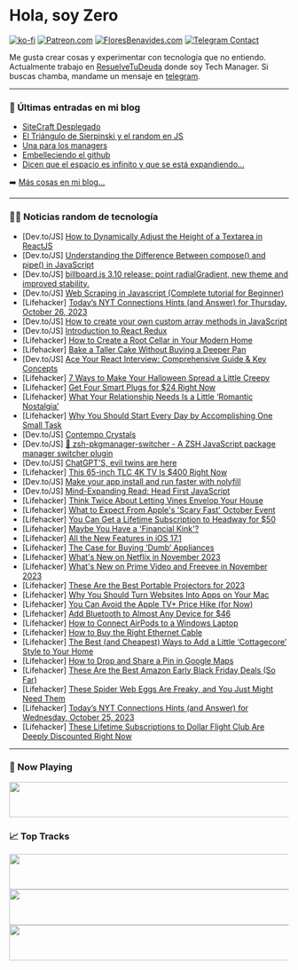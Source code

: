 # Hola, soy Zero

[![ko-fi](https://ko-fi.com/img/githubbutton_sm.svg)](https://ko-fi.com/J3J4N0LUK)
[![Patreon.com](https://img.shields.io/endpoint.svg?url=https%3A%2F%2Fshieldsio-patreon.vercel.app%2Fapi%3Fusername%3Dzerodragon%26type%3Dpatrons&style=for-the-badge)](https://patreon.com/zerodragon)
[![FloresBenavides.com](https://img.shields.io/website?down_message=oops&label=MiBlog&style=for-the-badge&up_message=online&url=https%3A%2F%2Ffloresbenavides.com)](https://floresbenavides.com)
[![Telegram Contact](https://img.shields.io/badge/escr%C3%ADbeme-ZeroDragon-%2326A5E4?style=for-the-badge&logo=telegram)](https://t.me/zerodragon)

Me gusta crear cosas y experimentar con tecnología que no entiendo.
Actualmente trabajo en [ResuelveTuDeuda](http://github.com/resuelve) donde soy Tech Manager.
Si buscas chamba, mandame un mensaje en [telegram](https://t.me/zerodragon).

---

### 📕 Últimas entradas en mi blog
<!-- BLOG-POST-LIST:START -->
- [SiteCraft Desplegado](https://floresbenavides.com/sitecraft-desplegado/)
- [El Triángulo de Sierpinski y el random en JS](https://floresbenavides.com/el-triangulo-de-sierpinski-y-el-random-en-js/)
- [Una para los managers](https://floresbenavides.com/una-para-los-managers/)
- [Embelleciendo el github](https://floresbenavides.com/embelleciendo-el-github/)
- [Dicen que el espacio es infinito y que se está expandiendo…](https://floresbenavides.com/dicen-que-el-espacio-es-infinito-y-que-se-esta-expandiendo/)
<!-- BLOG-POST-LIST:END -->

➡️ [Más cosas en mi blog...](https://floresbenavides.com)

---

### 👨‍💻 Noticias random de tecnología
<!-- TECH-POSTS:START -->
- [Dev.to/JS] [How to Dynamically Adjust the Height of a Textarea in ReactJS](https://dev.to/sachinchaurasiya/how-to-dynamically-adjust-the-height-of-a-textarea-in-reactjs-3ckd)
- [Dev.to/JS] [Understanding the Difference Between compose&lpar;&rpar; and pipe&lpar;&rpar; in JavaScript](https://dev.to/vivek96_/understanding-the-difference-between-compose-and-pipe-in-javascript-11ji)
- [Dev.to/JS] [billboard.js 3.10 release: point radialGradient, new theme and improved stability.](https://dev.to/netil/billboardjs-310-release-point-radialgradient-new-theme-and-improved-stability-3jkb)
- [Dev.to/JS] [Web Scraping in Javascript &lpar;Complete tutorial for Beginner&rpar;](https://dev.to/serpapi/web-scraping-in-javascript-complete-tutorial-for-beginner-4ofc)
- [Lifehacker] [Today’s NYT Connections Hints &lpar;and Answer&rpar; for Thursday, October 26, 2023](https://lifehacker.com/nyt-connections-answer-today-october-26-2023-1850953242)
- [Dev.to/JS] [How to create your own custom array methods in JavaScript](https://dev.to/thehuferr/how-to-create-your-own-custom-array-methods-in-javascript-4po)
- [Dev.to/JS] [Introduction to React Redux](https://dev.to/ethand91/introduction-to-react-redux-4mp4)
- [Lifehacker] [How to Create a Root Cellar in Your Modern Home](https://lifehacker.com/how-to-create-a-root-cellar-in-your-modern-home-1850958423)
- [Lifehacker] [Bake a Taller Cake Without Buying a Deeper Pan](https://lifehacker.com/bake-a-taller-cake-without-buying-a-deeper-pan-1850959115)
- [Dev.to/JS] [Ace Your React Interview: Comprehensive Guide &amp; Key Concepts](https://dev.to/giovapanasiti/ace-your-react-interview-comprehensive-guide-key-concepts-44n2)
- [Lifehacker] [7 Ways to Make Your Halloween Spread a Little Creepy](https://lifehacker.com/7-ways-to-make-your-halloween-spread-a-little-creepy-1850959121)
- [Lifehacker] [Get Four Smart Plugs for $24 Right Now](https://lifehacker.com/get-four-smart-plugs-for-24-right-now-1850955497)
- [Lifehacker] [What Your Relationship Needs Is a Little ‘Romantic Nostalgia’](https://lifehacker.com/what-your-relationship-needs-is-a-little-romantic-nost-1850955371)
- [Lifehacker] [Why You Should Start Every Day by Accomplishing One Small Task](https://lifehacker.com/why-you-should-start-every-day-by-accomplishing-one-sma-1850958333)
- [Dev.to/JS] [Contempo Crystals](https://dev.to/contempocrystals/contempo-crystals-3nab)
- [Dev.to/JS] [🧰 zsh-pkgmanager-switcher - A ZSH JavaScript package manager switcher plugin](https://dev.to/ziggornif/zsh-pkgmanager-switcher-a-zsh-javascript-package-manager-switcher-plugin-8k3)
- [Dev.to/JS] [ChatGPT&#39;S, evil twins are here](https://dev.to/fonyuygita/chatgpts-evil-twins-are-here-4hd4)
- [Lifehacker] [This 65-inch TLC 4K TV Is $400 Right Now](https://lifehacker.com/this-65-inch-tlc-4k-tv-is-400-right-now-1850959252)
- [Dev.to/JS] [Make your app install and run faster with nolyfill](https://dev.to/wojtekmaj/make-your-app-install-and-run-faster-with-nolyfill-25dk)
- [Dev.to/JS] [Mind-Expanding Read: Head First JavaScript](https://dev.to/umahichristopher/mind-expanding-read-head-first-javascript-f0)
- [Lifehacker] [Think Twice About Letting Vines Envelop Your House](https://lifehacker.com/think-twice-about-letting-vines-envelop-your-house-1850958235)
- [Lifehacker] [What to Expect From Apple&#39;s &#39;Scary Fast&#39; October Event](https://lifehacker.com/what-to-expect-from-apples-scary-fast-october-event-1850959168)
- [Lifehacker] [You Can Get a Lifetime Subscription to Headway for $50](https://lifehacker.com/you-can-get-a-lifetime-subscription-to-headway-for-50-1850955551)
- [Lifehacker] [Maybe You Have a &#39;Financial Kink&#39;?](https://lifehacker.com/what-is-financial-domination-1850958970)
- [Lifehacker] [All the New Features in iOS 17.1](https://lifehacker.com/theres-an-ios-17-1-already-1850882032)
- [Lifehacker] [The Case for Buying ‘Dumb’ Appliances](https://lifehacker.com/the-case-for-buying-dumb-appliances-1850957723)
- [Lifehacker] [What&#39;s New on Netflix in November 2023](https://lifehacker.com/new-on-netflix-november-2023-1850955304)
- [Lifehacker] [What&#39;s New on Prime Video and Freevee in November 2023](https://lifehacker.com/whats-new-on-prime-video-and-freevee-in-november-2023-1850956201)
- [Lifehacker] [These Are the Best Portable Projectors for 2023](https://lifehacker.com/best-portable-projectors-1850955681)
- [Lifehacker] [Why You Should Turn Websites Into Apps on Your Mac](https://lifehacker.com/why-you-should-turn-websites-into-apps-on-your-mac-1850956567)
- [Lifehacker] [You Can Avoid the Apple TV+ Price Hike &lpar;for Now&rpar;](https://lifehacker.com/you-can-avoid-the-apple-tv-price-hike-for-now-1850957710)
- [Lifehacker] [Add Bluetooth to Almost Any Device for $46](https://lifehacker.com/add-bluetooth-to-almost-any-device-for-46-1850951920)
- [Lifehacker] [How to Connect AirPods to a Windows Laptop](https://lifehacker.com/how-to-connect-airpods-to-a-windows-laptop-1850953839)
- [Lifehacker] [How to Buy the Right Ethernet Cable](https://lifehacker.com/how-to-buy-the-right-ethernet-cable-1850955081)
- [Lifehacker] [The Best &lpar;and Cheapest&rpar; Ways to Add a Little ‘Cottagecore’ Style to Your Home](https://lifehacker.com/the-best-and-cheapest-ways-to-add-a-little-cottageco-1850956033)
- [Lifehacker] [How to Drop and Share a Pin in Google Maps](https://lifehacker.com/how-to-drop-and-share-a-google-maps-pin-1850952703)
- [Lifehacker] [These Are the Best Amazon Early Black Friday Deals &lpar;So Far&rpar;](https://lifehacker.com/these-are-the-best-amazon-early-black-friday-deals-so-1850955489)
- [Lifehacker] [These Spider Web Eggs Are Freaky, and You Just Might Need Them](https://lifehacker.com/these-spider-web-eggs-are-freaky-and-you-just-might-ne-1850954909)
- [Lifehacker] [Today’s NYT Connections Hints &lpar;and Answer&rpar; for Wednesday, October 25, 2023](https://lifehacker.com/nyt-connections-answer-today-october-25-2023-1850953011)
- [Lifehacker] [These Lifetime Subscriptions to Dollar Flight Club Are Deeply Discounted Right Now](https://lifehacker.com/these-lifetime-subscriptions-to-dollar-flight-club-are-1850951897)<!-- TECH-POSTS:END -->

---

### 🎵 Now Playing
<a href="https://spotify-now-playing-dun.vercel.app/now-playing?open"><img src="https://spotify-now-playing-dun.vercel.app/now-playing" width="540" height="64"></a>

### 📈 Top Tracks
<a href="https://spotify-now-playing-dun.vercel.app/top-tracks?i=1&open"><img src="https://spotify-now-playing-dun.vercel.app/top-tracks?i=1" width="540" height="64"></a>
<a href="https://spotify-now-playing-dun.vercel.app/top-tracks?i=2&open"><img src="https://spotify-now-playing-dun.vercel.app/top-tracks?i=2" width="540" height="64"></a>
<a href="https://spotify-now-playing-dun.vercel.app/top-tracks?i=3&open"><img src="https://spotify-now-playing-dun.vercel.app/top-tracks?i=3" width="540" height="64"></a>
